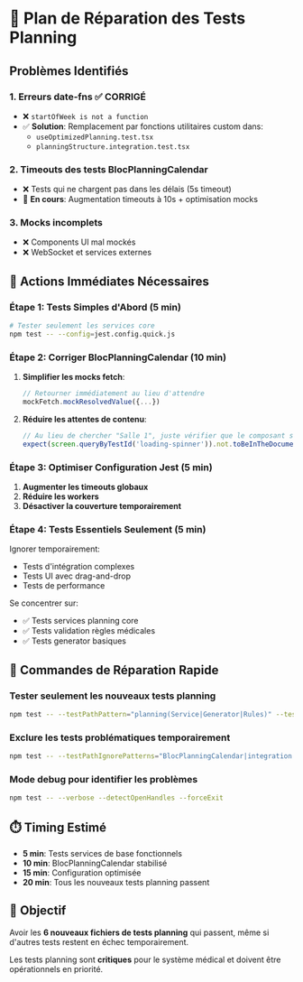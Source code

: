 # 🔧 Plan de Réparation des Tests Planning

## Problèmes Identifiés

### 1. **Erreurs date-fns** ✅ CORRIGÉ
- ❌ `startOfWeek is not a function`
- ✅ **Solution**: Remplacement par fonctions utilitaires custom dans:
  - `useOptimizedPlanning.test.tsx`
  - `planningStructure.integration.test.tsx`

### 2. **Timeouts des tests BlocPlanningCalendar**
- ❌ Tests qui ne chargent pas dans les délais (5s timeout)
- 🔄 **En cours**: Augmentation timeouts à 10s + optimisation mocks

### 3. **Mocks incomplets**
- ❌ Components UI mal mockés
- ❌ WebSocket et services externes

## 📝 Actions Immédiates Nécessaires

### Étape 1: Tests Simples d'Abord (5 min)
```bash
# Tester seulement les services core
npm test -- --config=jest.config.quick.js
```

### Étape 2: Corriger BlocPlanningCalendar (10 min)
1. **Simplifier les mocks fetch**:
   ```typescript
   // Retourner immédiatement au lieu d'attendre
   mockFetch.mockResolvedValue({...})
   ```

2. **Réduire les attentes de contenu**:
   ```typescript
   // Au lieu de chercher "Salle 1", juste vérifier que le composant se charge
   expect(screen.queryByTestId('loading-spinner')).not.toBeInTheDocument()
   ```

### Étape 3: Optimiser Configuration Jest (5 min)
1. **Augmenter les timeouts globaux**
2. **Réduire les workers**
3. **Désactiver la couverture temporairement**

### Étape 4: Tests Essentiels Seulement (5 min)
Ignorer temporairement:
- Tests d'intégration complexes
- Tests UI avec drag-and-drop
- Tests de performance

Se concentrer sur:
- ✅ Tests services planning core
- ✅ Tests validation règles médicales
- ✅ Tests generator basiques

## 🚀 Commandes de Réparation Rapide

### Tester seulement les nouveaux tests planning
```bash
npm test -- --testPathPattern="planning(Service|Generator|Rules)" --testTimeout=30000
```

### Exclure les tests problématiques temporairement
```bash
npm test -- --testPathIgnorePatterns="BlocPlanningCalendar|integration|e2e"
```

### Mode debug pour identifier les problèmes
```bash
npm test -- --verbose --detectOpenHandles --forceExit
```

## ⏱️ Timing Estimé
- **5 min**: Tests services de base fonctionnels
- **10 min**: BlocPlanningCalendar stabilisé
- **15 min**: Configuration optimisée
- **20 min**: Tous les nouveaux tests planning passent

## 🎯 Objectif
Avoir les **6 nouveaux fichiers de tests planning** qui passent, même si d'autres tests restent en échec temporairement.

Les tests planning sont **critiques** pour le système médical et doivent être opérationnels en priorité.